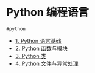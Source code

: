 
# Python 编程语言


`#python` 

- [1.  Python 语言基础](/post/vx33mdiv3n.html)
- [2. Python 函数与模块](/post/19oqm15jp4.html)
- [3. Python 类](/post/qc0bsq67kg.html)
- [4. Python 文件与异常处理](/post/zb9ar2peio.html)

